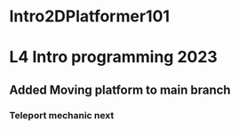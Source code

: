 # Intro2DPlatformer101
# L4 Intro programming 2023
## Added Moving platform to main branch
### Teleport mechanic next
